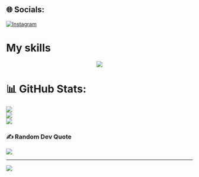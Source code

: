
## 🌐 Socials:
[![Instagram](https://img.shields.io/badge/Instagram-%23E4405F.svg?logo=Instagram&logoColor=white)](https://instagram.com/gheris__579_) 

# My skills
<p align="center">
  <a href="https://skillicons.dev">
    <img src="https://skillicons.dev/icons?i=html,css,js,jquery,py" />
  </a>
</p>

# 📊 GitHub Stats:
![](https://github-readme-stats.vercel.app/api?username=NEGAN-579&theme=gruvbox&hide_border=false&include_all_commits=false&count_private=false)<br/>
![](https://github-readme-streak-stats.herokuapp.com/?user=NEGAN-579&theme=gruvbox&hide_border=false)<br/>
![](https://github-readme-stats.vercel.app/api/top-langs/?username=NEGAN-579&theme=gruvbox&hide_border=false&include_all_commits=false&count_private=false&layout=compact)

### ✍️ Random Dev Quote
![](https://quotes-github-readme.vercel.app/api?type=vetical&theme=dark)

---
[![](https://visitcount.itsvg.in/api?id=NEGAN-579&icon=0&color=12)](https://visitcount.itsvg.in)

